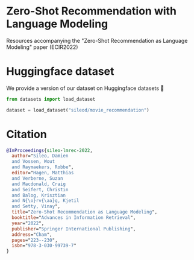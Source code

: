 # Zero-Shot Recommendation with Language Modeling
Resources accompanying the "Zero-Shot Recommendation as Language Modeling" paper (ECIR2022)

# Huggingface dataset
We provide a version of our dataset on Huggingface datasets 🤗
```python
from datasets import load_dataset

dataset = load_dataset("sileod/movie_recommendation")
```


# Citation

```bibtex
@InProceedings{sileo-lmrec-2022,
  author="Sileo, Damien
  and Vossen, Wout
  and Raymaekers, Robbe",
  editor="Hagen, Matthias
  and Verberne, Suzan
  and Macdonald, Craig
  and Seifert, Christin
  and Balog, Krisztian
  and N{\o}rv{\aa}g, Kjetil
  and Setty, Vinay",
  title="Zero-Shot Recommendation as Language Modeling",
  booktitle="Advances in Information Retrieval",
  year="2022",
  publisher="Springer International Publishing",
  address="Cham",
  pages="223--230",
  isbn="978-3-030-99739-7"
}


```

